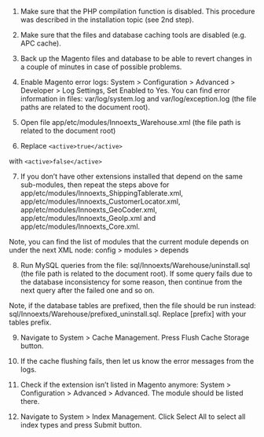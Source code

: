 1. Make sure that the PHP compilation function is disabled. This procedure was described in the installation topic (see 2nd step).

2. Make sure that the files and database caching tools are disabled (e.g. APC cache).

3. Back up the Magento files and database to be able to revert changes in a couple of minutes in case of possible problems.

4. Enable Magento error logs: System > Configuration > Advanced > Developer > Log Settings, Set Enabled to Yes. You can find error information in files: var/log/system.log and var/log/exception.log (the file paths are related to the document root).

5. Open file app/etc/modules/Innoexts_Warehouse.xml (the file path is related to the document root)

6. Replace
```<active>true</active>```

with
```<active>false</active>```

7. If you don’t have other extensions installed that depend on the same sub-modules, then repeat the steps above for app/etc/modules/Innoexts_ShippingTablerate.xml, app/etc/modules/Innoexts_CustomerLocator.xml, app/etc/modules/Innoexts_GeoCoder.xml, app/etc/modules/Innoexts_GeoIp.xml and app/etc/modules/Innoexts_Core.xml.

Note, you can find the list of modules that the current module depends on under the next XML node: config > modules > depends

8. Run MySQL queries from the file: sql/Innoexts/Warehouse/uninstall.sql (the file path is related to the document root). If some query fails due to the database inconsistency for some reason, then continue from the next query after the failed one and so on.

Note, if the database tables are prefixed, then the file should be run instead: sql/Innoexts/Warehouse/prefixed_uninstall.sql. Replace [prefix] with your tables prefix.

9. Navigate to System > Cache Management. Press Flush Cache Storage button.

10. If the cache flushing fails, then let us know the error messages from the logs.

11. Check if the extension isn’t listed in Magento anymore: System > Configuration > Advanced > Advanced. The module should be listed there.

12. Navigate to System > Index Management. Click Select All to select all index types and press Submit button.
